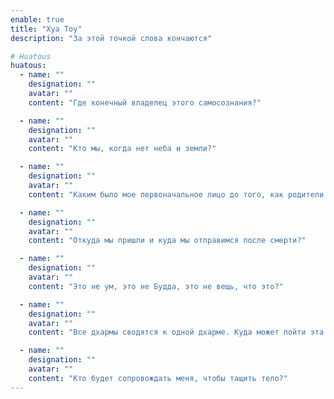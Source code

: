 ```yaml
---
enable: true
title: "Хуа Тоу"
description: "За этой точкой слова кончаются"

# Huatous
huatous:
  - name: ""
    designation: ""
    avatar: ""
    content: "Где конечный владелец этого самосознания?"

  - name: ""
    designation: ""
    avatar: ""
    content: "Кто мы, когда нет неба и земли?"

  - name: ""
    designation: ""
    avatar: ""
    content: "Каким было мое первоначальное лицо до того, как родители меня родили?"

  - name: ""
    designation: ""
    avatar: ""
    content: "Откуда мы пришли и куда мы отправимся после смерти?"

  - name: ""
    designation: ""
    avatar: ""
    content: "Это не ум, это не Будда, это не вещь, что это?"

  - name: ""
    designation: ""
    avatar: ""
    content: "Все дхармы сводятся к одной дхарме. Куда может пойти эта дхарма?"

  - name: ""
    designation: ""
    avatar: ""
    content: "Кто будет сопровождать меня, чтобы тащить тело?"
---
```

